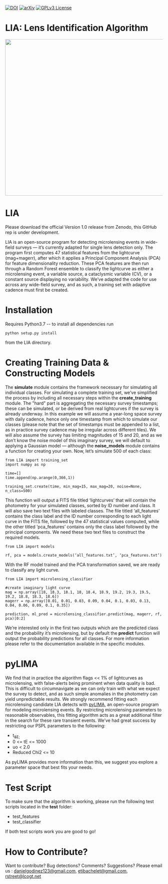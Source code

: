 [![DOI](https://zenodo.org/badge/DOI/10.5281/zenodo.2541465.svg)](https://doi.org/10.5281/zenodo.2541465)
[![arXiv](https://img.shields.io/badge/arXiv-2004.14347-b31b1b.svg)](https://arxiv.org/abs/2004.14347)
[![GPLv3 License](https://img.shields.io/badge/License-GPL%20v3-yellow.svg)](https://opensource.org/licenses/LGPL-3.0)

# LIA: Lens Identification Algorithm
<img src="https://user-images.githubusercontent.com/19847448/51231407-4cce2a80-1918-11e9-8c4b-aaafeddbd335.jpg" width="900" height="500">


# LIA

Please download the official Version 1.0 release from Zenodo, this GitHub rep is under development.

LIA is an open-source program for detecting microlensing events in wide-field surveys — it’s currently adapted for single lens detection only. The program first computes 47 statistical features from the lightcurve (mag+magerr), after which it applies a Principal Component Analysis (PCA) for feature dimensionality reduction. These PCA features are then run through a Random Forest ensemble to classify the lightcurve as either a microlensing event, a variable source, a cataclysmic variable (CV), or a constant source displaying no variability. We’ve adapted the code for use across any wide-field survey, and as such, a training set with adaptive cadence must first be created.

# Installation

Requires Python3.7 -- to install all dependencies run

```
python setup.py install
```

from the LIA directory.

# Creating Training Data & Constructing Models 

The **simulate** module contains the framework necessary for simulating all individual classes. For simulating a complete training set, we’ve simplified the process by including all necessary steps within the **create_training** module. The "hard" part is aggregating the necessary survey timestamps; these can be simulated, or be derived from real lightcurves if the survey is already underway. In this example we will assume a year-long space survey with daily cadence, hence only one timestamp from which to simulate our classes (please note that the set of timestamps must be appended to a list, as in practice survey cadence may be irregular across different tiles). We will also assume the survey has limiting magnitudes of 15 and 20, and as we don’t know the noise model of this imaginary survey, we will default to applying a Gaussian model — although the **noise_models** module contains a function for creating your own. Now, let’s simulate 500 of each class:

```
from LIA import training_set
import numpy as np 

time=[]
time.append(np.arange(0,366,1))

training_set.create(time, min_mag=15, max_mag=20, noise=None, n_class=500)
```

This function will output a FITS file titled ‘lightcurves’ that will contain the photometry for your simulated classes, sorted by ID number and class. It will also save two text files with labeled classes. The file titled ‘all_features’ contains the class label and the ID number corresponding to each light curve in the FITS file, followed by the 47 statistical values computed, while the other titled ‘pca_features’ contains only the class label followed by the principal components. We need these two text files to construct the required models.

```
from LIA import models

rf, pca = models.create_models(‘all_features.txt’, ‘pca_features.txt’)
```
With the RF model trained and the PCA transformation saved, we are ready to classify any light curve.

```
from LIA import microlensing_classifier

#create imaginary light curve
mag = np.array([18, 18.3, 18.1, 18, 18.4, 18.9, 19.2, 19.3, 19.5, 19.2, 18.8, 18.3, 18.6])
magerr = np.array([0.01, 0.01, 0.03, 0.09, 0.04, 0.1, 0.03, 0.13, 0.04, 0.06, 0.09, 0.1, 0.35])

prediction, ml_pred = microlensing_classifier.predict(mag, magerr, rf, pca)[0:2]
```
We’re interested only in the first two outputs which are the predicted class and the probability it’s microlensing, but by default the **predict** function will output the probability predictions for all classes. For more information please refer to the documentation available in the specific modules.

# pyLIMA

We find that in practice the algorithm flags << 1% of lightcurves as microlensing, with false-alerts being prominent when data quality is bad. This is difficult to circumnavigate as we can only train with what we expect the survey to detect, and as such simple anomalies in the photometry can yield unpredictable results. We strongly recommend fitting each microlensing candidate LIA detects with [pyLIMA](https://github.com/ebachelet/pyLIMA), an open-source program for modeling microlensing events. By restricting microlensing parameters to reasonable observables, this fitting algorithm acts as a great additional filter in the search for these rare transient events. We’ve had great success by restricting our PSPL parameters to the following:

* t<sub>&E;</sub>
* 0 <= tE <= 1000
* uo < 2.0
* Reduced Chi2 <= 10

As pyLIMA provides more information than this, we suggest you explore a parameter space that best fits your needs. 

# Test Script

To make sure that the algorithm is working, please run the following test scripts located in the **test** folder:

* test_features
* test_classifier

If both test scripts work you are good to go!
 
# How to Contribute?

Want to contribute? Bug detections? Comments? Suggestions? Please email us : danielgodinez123@gmail.com, etibachelet@gmail.com, rstreet@lcogt.net

